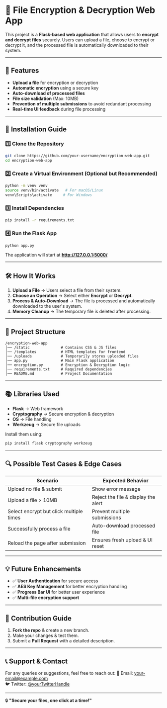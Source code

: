 # 🔐 File Encryption & Decryption Web App

This project is a **Flask-based web application** that allows users to **encrypt and decrypt files** securely. Users can upload a file, choose to encrypt or decrypt it, and the processed file is automatically downloaded to their system.

---

## 📌 Features

- **Upload a file** for encryption or decryption
- **Automatic encryption** using a secure key
- **Auto-download of processed files**
- **File size validation** (Max: 10MB)
- **Prevention of multiple submissions** to avoid redundant processing
- **Real-time UI feedback** during file processing

---

## 🚀 Installation Guide

### **1️⃣ Clone the Repository**
```sh
git clone https://github.com/your-username/encryption-web-app.git
cd encryption-web-app
```

### **2️⃣ Create a Virtual Environment (Optional but Recommended)**
```sh
python -m venv venv
source venv/bin/activate   # For macOS/Linux
venv\Scripts\activate     # For Windows
```

### **3️⃣ Install Dependencies**
```sh
pip install -r requirements.txt
```

### **4️⃣ Run the Flask App**
```sh
python app.py
```

The application will start at **http://127.0.0.1:5000/**

---

## 🛠️ How It Works

1. **Upload a File** → Users select a file from their system.
2. **Choose an Operation** → Select either **Encrypt** or **Decrypt**.
3. **Process & Auto-Download** → The file is processed and automatically downloaded to the user's system.
4. **Memory Cleanup** → The temporary file is deleted after processing.

---

## 📂 Project Structure
```
/encryption-web-app
│── /static              # Contains CSS & JS files
│── /templates           # HTML templates for frontend
│── /uploads             # Temporarily stores uploaded files
│── app.py               # Main Flask application
│── encryption.py        # Encryption & Decryption logic
│── requirements.txt     # Required dependencies
│── README.md            # Project Documentation
```

---

## 📚 Libraries Used

- **Flask** → Web framework
- **Cryptography** → Secure encryption & decryption
- **OS** → File handling
- **Werkzeug** → Secure file uploads

Install them using:
```sh
pip install flask cryptography werkzeug
```

---

## 🔍 Possible Test Cases & Edge Cases

| Scenario | Expected Behavior |
|----------|------------------|
| Upload no file & submit | Show error message |
| Upload a file > 10MB | Reject the file & display the alert |
| Select encrypt but click multiple times | Prevent multiple submissions |
| Successfully process a file | Auto-download processed file |
| Reload the page after submission | Ensures fresh upload & UI reset |

---

## 💡 Future Enhancements

- ✅ **User Authentication** for secure access
- ✅ **AES Key Management** for better encryption handling
- ✅ **Progress Bar UI** for better user experience
- ✅ **Multi-file encryption support**

---

## 🤝 Contribution Guide

1. **Fork the repo** & create a new branch.
2. Make your changes & test them.
3. Submit a **Pull Request** with a detailed description.

---

## 📞 Support & Contact

For any queries or suggestions, feel free to reach out:
📧 Email: your-email@example.com  
🐦 Twitter: [@yourTwitterHandle](https://twitter.com/yourTwitterHandle)  

---

🔒 **"Secure your files, one click at a time!"**

